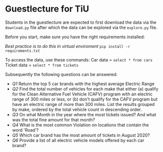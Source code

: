 # Guestlecture for TiU

Students in the guestlecture are expected to first download the data via the `download.py` file after which the data can be explored via the `explore.py` file. 

Before you start, make sure you have the right requirements installed:

_Best practice is to do this in virtual enviroment_
`pip install -r requirements.txt`

To access the data, use these commands:
Car data = `select * from cars`
Ticket data = `select * from tickets`

Subsequently the following questions can be answered: 

- *Q1* Return the top 5 car brands with the highest average Electric Range
- *Q2* Find the total number of vehicles for each make that either (a) qualify for the Clean Alternative Fuel Vehicle (CAFV) program with an electric range of 300 miles or less, or (b) don't qualify for the CAFV program but have an electric range of more than 300 miles. List the results grouped by make, ordered by the total vehicle count in descending order.
- *Q3* On what Month in the year where the most tickets issued? And what was the total fine amount for that month?
- *Q4* What is the most common Violation on locations that contain the word 'Road'? 
- *Q5* Which car brand has the most amount of tickets in August 2020?
- *Q6* Provide a list of all electric vehicle models offered by each car brand? 
